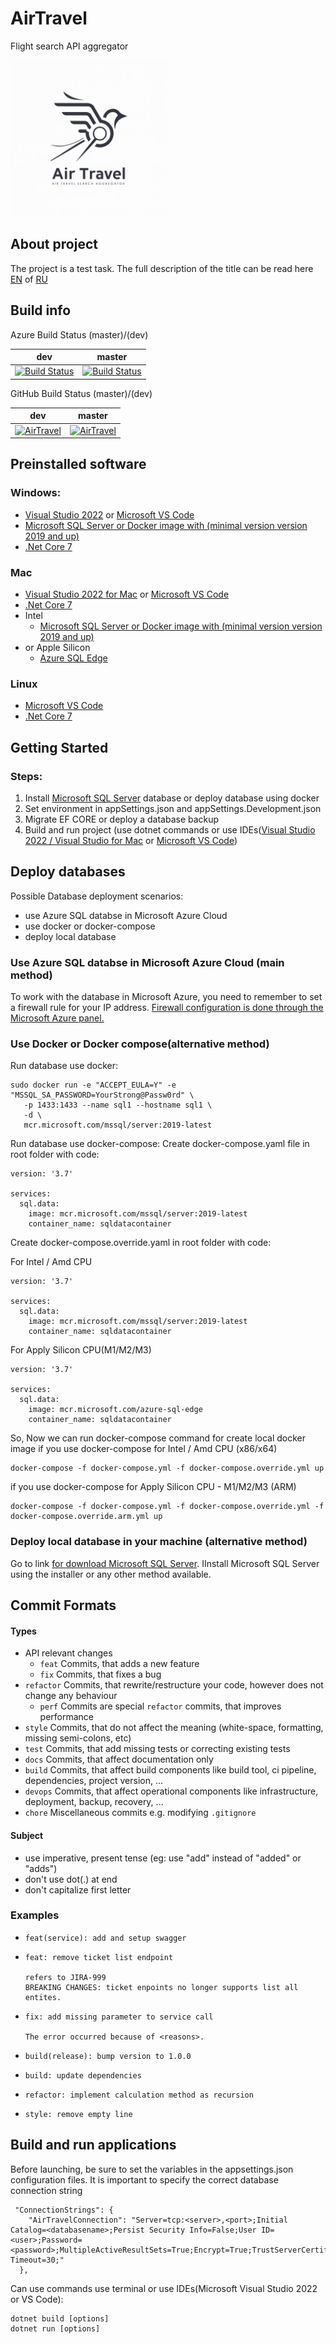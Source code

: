 # AirTravel 
Flight search API aggregator

<!-- ![logo](/design/logo.jpg?raw=true) { height=200px } -->
<img width="250" src="design/logo.jpg?raw=true">

## About project
The project is a test task. The full description of the title can be read here [EN](/docs/TASK-EN.MD) of [RU](/docs/TASK-RU.MD)

## Build info
Azure Build Status (master)/(dev)

| dev   |      master      |
|----------|:-------------:|
| [![Build Status](https://dev.azure.com/live-dev/AirTravel/_apis/build/status%2FAirTravel?branchName=dev)](https://dev.azure.com/live-dev/AirTravel/_build/latest?definitionId=1&branchName=dev) | [![Build Status](https://dev.azure.com/live-dev/AirTravel/_apis/build/status%2FAirTravel?branchName=master)](https://dev.azure.com/live-dev/AirTravel/_build/latest?definitionId=1&branchName=master) |


GitHub Build Status (master)/(dev)

| dev   |      master      |
|----------|:-------------:|
|  [![AirTravel](https://github.com/live-dev999/AirTravel/actions/workflows/github-ci.yml/badge.svg?branch=dev)](https://github.com/live-dev999/AirTravel/actions/workflows/github-ci.yml) | [![AirTravel](https://github.com/live-dev999/AirTravel/actions/workflows/github-ci.yml/badge.svg?branch=master)](https://github.com/live-dev999/AirTravel/actions/workflows/github-ci.yml) |


## **Preinstalled software**
### Windows:
- [Visual Studio 2022](https://visualstudio.microsoft.com/downloads/) or [Microsoft VS Code](https://visualstudio.microsoft.com/downloads/)
- [Microsoft SQL Server or Docker image with (minimal version version 2019 and up)](https://www.microsoft.com/en-us/sql-server/sql-server-downloads) 
- [.Net Core 7](https://dotnet.microsoft.com/en-us/download/dotnet/7.0)

### Mac
- [Visual Studio 2022 for Mac](https://visualstudio.microsoft.com/thank-you-downloading-visual-studio-mac/?sku=communitymac&rel=17) or [Microsoft VS Code](https://visualstudio.microsoft.com/downloads/)
- [.Net Core 7](https://dotnet.microsoft.com/en-us/download/dotnet/7.0)
- Intel
    - [Microsoft SQL Server or Docker image with (minimal version version 2019 and up)](https://www.microsoft.com/en-us/sql-server/sql-server-downloads) 
- or Apple Silicon
    - [Azure SQL Edge](https://learn.microsoft.com/en-us/azure/azure-sql-edge/disconnected-deployment)

### Linux
- [Microsoft VS Code](https://visualstudio.microsoft.com/downloads/)
- [.Net Core 7](https://dotnet.microsoft.com/en-us/download/dotnet/7.0)


## **Getting Started**
### Steps: 
1. Install [Microsoft SQL Server](https://www.microsoft.com/en-us/sql-server/sql-server-downloads) database or deploy database using docker
2. Set environment in appSettings.json and appSettings.Development.json
3. Migrate EF CORE or deploy a database backup
4. Build and run project (use dotnet commands or use IDEs([Visual Studio 2022 / Visual Studio for Mac](https://visualstudio.microsoft.com/downloads/) or [Microsoft VS Code](https://visualstudio.microsoft.com/downloads/))


## **Deploy databases**
Possible Database deployment scenarios:
+ use Azure SQL databse in Microsoft Azure Cloud
+ use docker or docker-compose
+ deploy local database


### Use Azure SQL databse in Microsoft Azure Cloud (main method)
To work with the database in Microsoft Azure, you need to remember to set a firewall rule for your IP address. [Firewall configuration is done through the Microsoft Azure panel.](https://learn.microsoft.com/en-us/azure/azure-sql/database/firewall-configure?view=azuresql)


### Use Docker or Docker compose(alternative method)
Run database use docker:

```
sudo docker run -e "ACCEPT_EULA=Y" -e "MSSQL_SA_PASSWORD=YourStrong@Passw0rd" \
   -p 1433:1433 --name sql1 --hostname sql1 \
   -d \
   mcr.microsoft.com/mssql/server:2019-latest
```


Run database use docker-compose:
Create docker-compose.yaml file in root folder with code:
```
version: '3.7'

services:
  sql.data:
    image: mcr.microsoft.com/mssql/server:2019-latest
    container_name: sqldatacontainer
```
Create docker-compose.override.yaml in root folder with code:

For Intel / Amd CPU
```
version: '3.7'

services:
  sql.data:
    image: mcr.microsoft.com/mssql/server:2019-latest
    container_name: sqldatacontainer
```
For Apply Silicon CPU(M1/M2/M3)
```
version: '3.7'

services:
  sql.data:
    image: mcr.microsoft.com/azure-sql-edge
    container_name: sqldatacontainer
```
So, Now we can run docker-compose command for create local docker image
if you use docker-compose for Intel / Amd CPU (x86/x64)
```
docker-compose -f docker-compose.yml -f docker-compose.override.yml up
```
if you use docker-compose for Apply Silicon CPU - M1/M2/M3 (ARM)
```
docker-compose -f docker-compose.yml -f docker-compose.override.yml -f docker-compose.override.arm.yml up
```


### **Deploy local database in your machine (alternative method)**
Go to link [for download Microsoft SQL Server](https://www.microsoft.com/en-us/sql-server/sql-server-downloads). IInstall Microsoft SQL Server using the installer or any other method available.

## Commit Formats
#### Types
* API relevant changes
    * `feat` Commits, that adds a new feature
    * `fix` Commits, that fixes a bug
* `refactor` Commits, that rewrite/restructure your code, however does not change any behaviour
    * `perf` Commits are special `refactor` commits, that improves performance
* `style` Commits, that do not affect the meaning (white-space, formatting, missing semi-colons, etc)
* `test` Commits, that add missing tests or correcting existing tests
* `docs` Commits, that affect documentation only
* `build` Commits, that affect build components like build tool, ci pipeline, dependencies, project version, ...
* `devops` Commits, that affect operational components like infrastructure, deployment, backup, recovery, ...
* `chore` Miscellaneous commits e.g. modifying `.gitignore`

#### Subject
* use imperative, present tense (eg: use "add" instead of "added" or "adds")
* don't use dot(.) at end
* don't capitalize first letter

### Examples
* ```
  feat(service): add and setup swagger
  ```
* ```
  feat: remove ticket list endpoint
  
  refers to JIRA-999
  BREAKING CHANGES: ticket enpoints no longer supports list all entites.
  ```
* ```
  fix: add missing parameter to service call
  
  The error occurred because of <reasons>.
  ```
* ```
  build(release): bump version to 1.0.0
  ```
* ```
  build: update dependencies
  ```
* ```
  refactor: implement calculation method as recursion
  ```
* ```
  style: remove empty line

## Build and run applications
Before launching, be sure to set the variables in the appsettings.json configuration files. It is important to specify the correct database connection string
```
 "ConnectionStrings": {
    "AirTravelConnection": "Server=tcp:<server>,<port>;Initial Catalog=<databasename>;Persist Security Info=False;User ID=<user>;Password=<password>;MultipleActiveResultSets=True;Encrypt=True;TrustServerCertificate=False;Connection Timeout=30;"
  },
```
Can use commands use terminal or use IDEs(Microsoft Visual Studio 2022 or VS Code):
```
dotnet build [options]
dotnet run [options]
```
